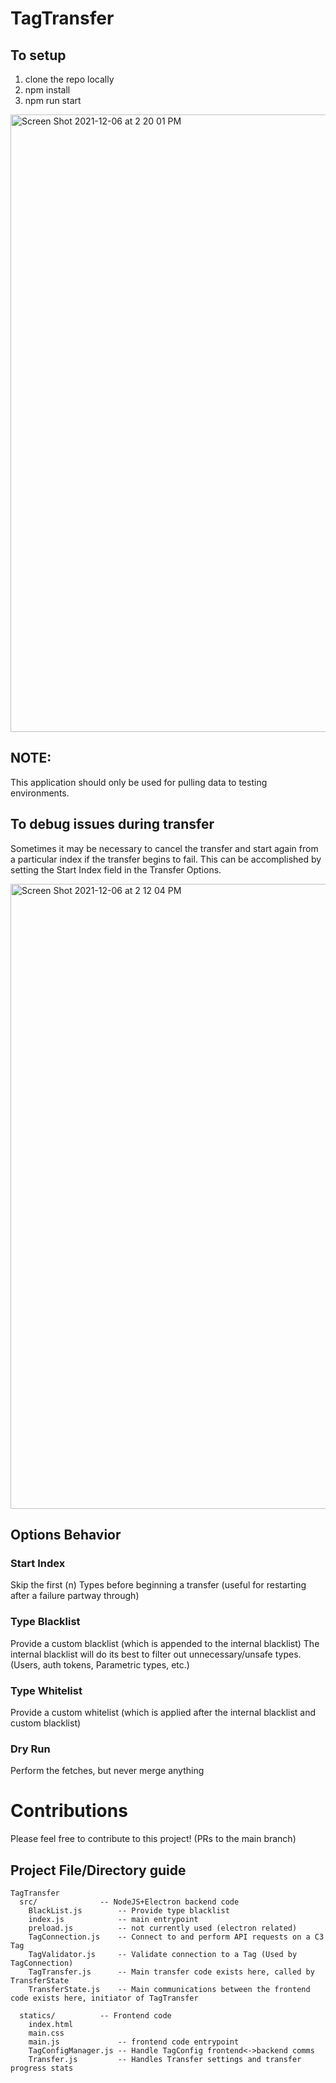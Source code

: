 # TagTransfer


## To setup
1. clone the repo locally
2. npm install
3. npm run start

<img width="988" alt="Screen Shot 2021-12-06 at 2 20 01 PM" src="https://user-images.githubusercontent.com/73851169/144932187-e4dd0384-e0a8-40e3-8871-b6e065bf97d2.png">

## NOTE:
This application should only be used for pulling data to testing environments.

## To debug issues during transfer
Sometimes it may be necessary to cancel the transfer and start again from a particular index if the transfer begins to fail.
This can be accomplished by setting the Start Index field in the Transfer Options.

<img width="1000" alt="Screen Shot 2021-12-06 at 2 12 04 PM" src="https://user-images.githubusercontent.com/73851169/144931195-9d3022ca-27d7-4449-8e07-fc820ed852d4.png">


## Options Behavior

### Start Index
Skip the first (n) Types before beginning a transfer (useful for restarting after a failure partway through)

### Type Blacklist
Provide a custom blacklist (which is appended to the internal blacklist)
The internal blacklist will do its best to filter out unnecessary/unsafe types. (Users, auth tokens, Parametric types, etc.)

### Type Whitelist 
Provide a custom whitelist (which is applied after the internal blacklist and custom blacklist)

### Dry Run
Perform the fetches, but never merge anything

# Contributions
Please feel free to contribute to this project! (PRs to the main branch)

## Project File/Directory guide
```
TagTransfer
  src/              -- NodeJS+Electron backend code
    BlackList.js        -- Provide type blacklist
    index.js            -- main entrypoint
    preload.js          -- not currently used (electron related)
    TagConnection.js    -- Connect to and perform API requests on a C3 Tag
    TagValidator.js     -- Validate connection to a Tag (Used by TagConnection)
    TagTransfer.js      -- Main transfer code exists here, called by TransferState
    TransferState.js    -- Main communications between the frontend code exists here, initiator of TagTransfer
  
  statics/          -- Frontend code
    index.html
    main.css
    main.js             -- frontend code entrypoint
    TagConfigManager.js -- Handle TagConfig frontend<->backend comms
    Transfer.js         -- Handles Transfer settings and transfer progress stats
```
